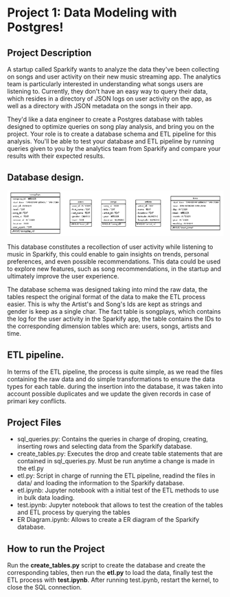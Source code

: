 # Project 1: Data Modeling with Postgres!

## Project Description

A startup called Sparkify wants to analyze the data they've been collecting on songs and user activity on their new music streaming app. The analytics team is particularly interested in understanding what songs users are listening to. Currently, they don't have an easy way to query their data, which resides in a directory of JSON logs on user activity on the app, as well as a directory with JSON metadata on the songs in their app.

They'd like a data engineer to create a Postgres database with tables designed to optimize queries on song play analysis, and bring you on the project. Your role is to create a database schema and ETL pipeline for this analysis. You'll be able to test your database and ETL pipeline by running queries given to you by the analytics team from Sparkify and compare your results with their expected results.


## Database design.

![alt text](https://github.com/cm-amaya/udacity_de_nano_project_1/blob/main/images/sparkifydb_erd.png?raw=true)

This database constitutes a recollection of user activity while listening to music in Sparkify, this could enable to gain insights on trends, personal preferences, and even possible recommendations. This data could be used to explore new features, such as song recommendations, in the startup and ultimately improve the user experience. 

The database schema was designed taking into mind the raw data, the tables respect the original format of the data to make the ETL process easier. This is why the Artist's and Song's Ids are kept as strings and gender is keep as a single char. The fact table is songplays, which contains the log for the user activity in the Sparkify app, the table contains the IDs to the corresponding dimension tables which are: users, songs, artists and time. 

## ETL pipeline.

 In terms of the ETL pipeline, the process is quite simple, as we read the files containing the raw data and do simple transformations to ensure the data types for each table. during the insertion into the database, it was taken into account possible duplicates and we update the given records in case of primari key conflicts. 

## Project Files

- sql_queries.py: Contains the queries in charge of droping, creating, inserting rows and selecting data from the Sparkify database.
- create_tables.py: Executes the drop and create table statements that are contained in sql_queries.py. Must be run anytime a change is made in the etl.py 
- etl.py: Script in charge of running the ETL pipeline, readind the files in data/ and loading the information to the Sparkify database.
- etl.ipynb: Jupyter notebook with a initial test of the ETL methods to use in bulk data loading. 
- test.ipynb: Jupyter notebook that allows to test the creation of the tables and ETL process by querying the tables
- ER Diagram.ipynb: Allows to create a ER diagram of the Sparkify database.

## How to run the Project

Run the **create_tables.py** script to create the database and create the corresponding tables, then run the **etl.py** to load the data, finally test the ETL process with **test.ipynb**. After running test.ipynb, restart the kernel, to close the SQL connection.

